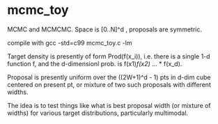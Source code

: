 # mcmc_toy
MCMC and MCMCMC. Space is [0..N]^d , proposals are symmetric. 

compile with gcc  -std=c99  mcmc_toy.c -lm

Target density is presently of form Prod(f(x_i)), i.e. there is a single 1-d function f, and
the d-dimensionl prob. is  f(x1)*f(x2)* ... * f(x_d).

Proposal is presently uniform over the ((2W+1)^d - 1) pts in d-dim cube centered on present pt, 
or mixture of two such proposals with different widths.

The idea is to test things like what is best proposal width (or mixture of widths) for various 
target distributions, particularly multimodal.

